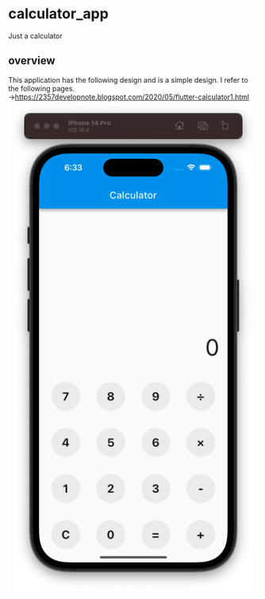 # calculator_app

Just a calculator

## overview

This application has the following design and is a simple design.
I refer to the following pages.
→https://2357developnote.blogspot.com/2020/05/flutter-calculator1.html
![Current design and functionality](images/image2.png "image")
